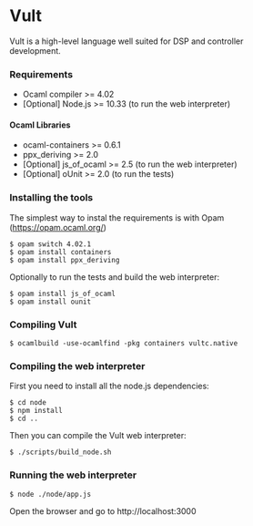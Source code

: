 Vult
====

Vult is a high-level language well suited for DSP and controller development.

### Requirements

- Ocaml compiler >= 4.02
- [Optional] Node.js >= 10.33 (to run the web interpreter)

#### Ocaml Libraries

- ocaml-containers >= 0.6.1
- ppx_deriving >= 2.0
- [Optional] js_of_ocaml >= 2.5 (to run the web interpreter)
- [Optional] oUnit >= 2.0 (to run the tests)

### Installing the tools
 The simplest way to instal the requirements is with Opam (https://opam.ocaml.org/)
```
$ opam switch 4.02.1
$ opam install containers
$ opam install ppx_deriving
```
Optionally to run the tests and build the web interpreter:
```
$ opam install js_of_ocaml
$ opam install ounit
```
### Compiling Vult
```
$ ocamlbuild -use-ocamlfind -pkg containers vultc.native
```

### Compiling the web interpreter

First you need to install all the node.js dependencies:
```
$ cd node
$ npm install
$ cd ..
```
Then you can compile the Vult web interpreter:
```
$ ./scripts/build_node.sh
```
### Running the web interpreter
```
$ node ./node/app.js
```
Open the browser and go to http://localhost:3000

